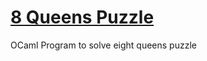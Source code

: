 # [8 Queens Puzzle](https://en.wikipedia.org/wiki/Eight_queens_puzzle)
OCaml Program to solve eight queens puzzle
